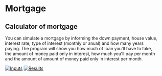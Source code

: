 # Mortgage
## Calculator of mortgage
You can simulate a mortgage by informing the down payment, house value, interest rate, type of interest (monthly or anual) and how many years paying.
The program will show you how much of loan you'll have to take, the amount of money paid only in interest, how much you'll pay per month and the amount of amount of money paid only in interest per month.

[![Inputs](https://i.postimg.cc/prKw0FYh/Captura-de-tela-de-2021-02-11-10-00-07.png)](https://postimg.cc/D4yp0mNn)
[![Results](https://i.postimg.cc/HsywhtyP/Captura-de-tela-de-2021-02-11-10-02-12.png)](https://postimg.cc/crdtKwTQ)
